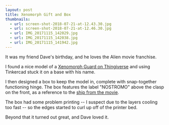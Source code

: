 ```yaml
---
layout: post
title: Xenomorph Gift and Box
thumbnails:
  - url: screen-shot-2018-07-21-at-12.43.30.jpg
  - url: screen-shot-2018-07-21-at-12.46.30.jpg
  - url: IMG_20171115_142029.jpg
  - url: IMG_20171115_142038.jpg
  - url: IMG_20171115_141942.jpg
---
```


It was my friend Dave's birthday, and he loves the Alien movie franchise.

I found a nice model of a [Xenomorph Guard on Thingiverse](https://www.thingiverse.com/thing:1532088) and using Tinkercad stuck it on a base with his name.

I then designed a box to keep the model in, complete with snap-together functioning hinge. The box features the label "NOSTROMO" above the clasp on the front, as a reference to the [ship from the movie](http://avp.wikia.com/wiki/USCSS_Nostromo).

The box had some problem printing -- I suspect due to the layers cooling too fast -- so the edges started to curl up off of the printer bed.

Beyond that it turned out great, and Dave loved it.
